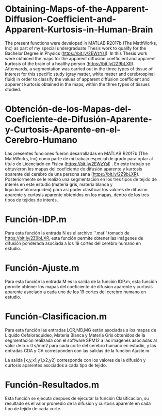 # Obtaining-Maps-of-the-Apparent-Diffusion-Coefficient-and-Apparent-Kurtosis-in-Human-Brain
The present functions were developed in MATLAB R2017b (The MathWorks, Inc) as part of my special undergraduate Thesis work to qualify for the Bachelor Degree in Physics  (https://bit.ly/2EWzYsI). In this Thesis work were obtained the maps for the apparent diffusion coefficient and apparent kurtosis of the brain of a healthy person (https://bit.ly/2Z9bLXR). Afterwards, a segmentation was carried out in the three types of tissue of interest for this specific study (gray matter, white matter and cerebrospinal fluid) in order to classify the values of apparent diffusion coefficient and apparent kurtosis obtained in the maps, within the three types of tissues studied.

# Obtención-de-los-Mapas-del-Coeficiente-de-Difusión-Aparente-y-Curtosis-Aparente-en-el-Cerebro-Humano
Las presentes funciones fueron desarrolladas en MATLAB R2017b (The MathWorks, Inc) como parte de mi trabajo especial de grado para optar al título de Licenciado en Física (https://bit.ly/2EWzYsI) . En este trabajo se obtuvieron los mapas del coeficiente de difusión aparente y kurtosis aparente del cerebro  de una persona sana (https://bit.ly/2Z9bLXR). Posteriormente se le realizó una segmentación en los tres tipos de tejido de interés en este estudio (materia gris, materia blanca y liquidocefalorraquideo) para así poder clasificar los valores de difusion aparente y curtosis aparente obtenidos en los mapas, dentro de los tres tipos de tejidos de interés.

# Función-IDP.m
Para esta función la entrada N es el archivo ''.mat'' tomado de https://bit.ly/2Z9bLXR, esta función permite obtener las imágenes de difusión ponderada asociada a los 19 cortes del cerebro humano en estudio.

# Función-Ajuste.m
Para esta función la entrada M es la salida de la función IDP.m, esta función permite obtener los mapas del coeficiente de difusion aparente y curtosis aparente asociado a cada uno de los 19 cortes del cerebro humano en estudio.

# Función-Clasificacion.m
Para esta función las entradas LCR,MB,MG están asociadas a los mapas de Liquido Cefaloraquideo, Materia Blanca y Materia Gris obtenidos de la segmentación realizada con el software SPM12 a las imagenes asociadas al valor de b = 0 s/mm2 para cada corte del cerebro humano en estudio, y las entradas CDA y CA corresponden con las salidas de la función Ajuste.m

La salida [x,y,x1,y1,x2,y2] corresponde con los valores de la difusión y curtosis aparentes asociados a cada tipo de tejido.

# Función-Resultados.m
Esta función se ejecuta despues de ejecutar la función Clasificacion, su resultado es el valor promedio de la difusion y curtosis aparente en cada tipo de tejido de cada corte.

